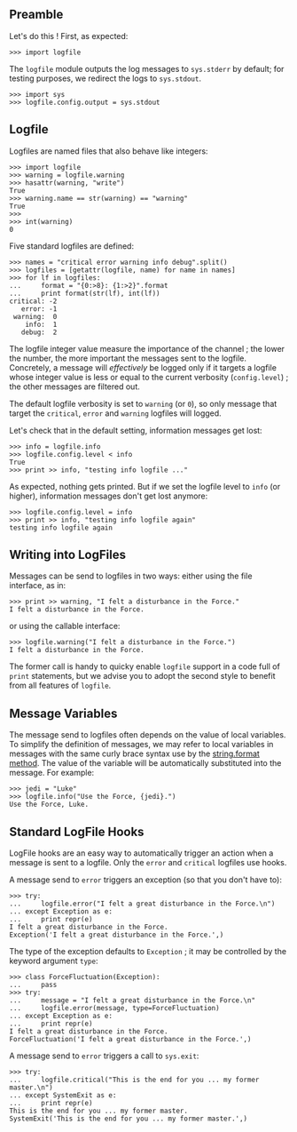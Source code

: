 
Preamble
--------------------------------------------------------------------------------

Let's do this ! First, as expected:

    >>> import logfile

The `logfile` module outputs the log messages to `sys.stderr` by default;
for testing purposes, we redirect the logs to `sys.stdout`.

    >>> import sys
    >>> logfile.config.output = sys.stdout

Logfile
--------------------------------------------------------------------------------

Logfiles are named files that also behave like integers:

    >>> import logfile
    >>> warning = logfile.warning
    >>> hasattr(warning, "write")
    True
    >>> warning.name == str(warning) == "warning"
    True
    >>>
    >>> int(warning)
    0

Five standard logfiles are defined:

    >>> names = "critical error warning info debug".split()
    >>> logfiles = [getattr(logfile, name) for name in names]
    >>> for lf in logfiles:
    ...     format = "{0:>8}: {1:>2}".format 
    ...     print format(str(lf), int(lf))
    critical: -2
       error: -1
     warning:  0
        info:  1
       debug:  2

The logfile integer value measure the importance of the channel ; 
the lower the number, the more important the messages sent to the logfile.
Concretely, a message will *effectively* be logged only
if it targets a logfile whose integer value is less or equal to
the current verbosity (`config.level`) ; the other messages are filtered out.

The default logfile verbosity is set to `warning` (or `0`), so only message 
that target the `critical`, `error` and `warning` logfiles will logged.

Let's check that in the default setting, information messages get lost:

    >>> info = logfile.info
    >>> logfile.config.level < info
    True
    >>> print >> info, "testing info logfile ..."

As expected, nothing gets printed. But if we set the logfile level to `info` 
(or higher), information messages don't get lost anymore:

    >>> logfile.config.level = info
    >>> print >> info, "testing info logfile again"
    testing info logfile again


Writing into LogFiles
--------------------------------------------------------------------------------

Messages can be send to logfiles in two ways: either using the file 
interface, as in:

    >>> print >> warning, "I felt a disturbance in the Force."
    I felt a disturbance in the Force.

or using the callable interface:

    >>> logfile.warning("I felt a disturbance in the Force.")
    I felt a disturbance in the Force.

The former call is handy to quicky enable `logfile` support in a code full of 
`print` statements, but we advise you to adopt the second style to benefit
from all features of `logfile`.

Message Variables 
--------------------------------------------------------------------------------

The message send to logfiles often depends on the value of local variables. 
To simplify the definition of messages, we may refer to local variables
in messages with the same curly brace syntax use by the 
[string.format method]. 
The value of the variable will be automatically substituted into the message. 
For example:

    >>> jedi = "Luke"
    >>> logfile.info("Use the Force, {jedi}.")
    Use the Force, Luke.

[string.format method]: http://docs.python.org/library/string.html#formatstrings

Standard LogFile Hooks
--------------------------------------------------------------------------------

LogFile hooks are an easy way to automatically trigger an action when a message
is sent to a logfile. Only the `error` and `critical` logfiles use hooks.

A message send to `error` triggers an exception (so that you don't have to):

    >>> try:
    ...     logfile.error("I felt a great disturbance in the Force.\n")
    ... except Exception as e:
    ...     print repr(e)
    I felt a great disturbance in the Force.
    Exception('I felt a great disturbance in the Force.',)

The type of the exception defaults to `Exception` ;
it may be controlled by the keyword argument `type`:

    >>> class ForceFluctuation(Exception):
    ...     pass
    >>> try:
    ...     message = "I felt a great disturbance in the Force.\n"
    ...     logfile.error(message, type=ForceFluctuation)
    ... except Exception as e:
    ...     print repr(e)
    I felt a great disturbance in the Force.
    ForceFluctuation('I felt a great disturbance in the Force.',)

A message send to `error` triggers a call to `sys.exit`:

    >>> try:
    ...     logfile.critical("This is the end for you ... my former master.\n")
    ... except SystemExit as e:
    ...     print repr(e)
    This is the end for you ... my former master.
    SystemExit('This is the end for you ... my former master.',)




